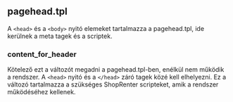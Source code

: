## pagehead.tpl

A `<head>` és a `<body>` nyitó elemeket tartalmazza a pagehead.tpl, ide kerülnek a meta tagek és a scriptek.

### content_for_header

Kötelező ezt a változót megadni a pagehead.tpl-ben, enélkül nem működik a rendszer. 
A `<head>` nyitó és a `</head>` záró tagek közé kell elhelyezni. 
Ez a változó tartalmazza a szükséges ShopRenter scripteket, amik a rendszer működéséhez kellenek.
